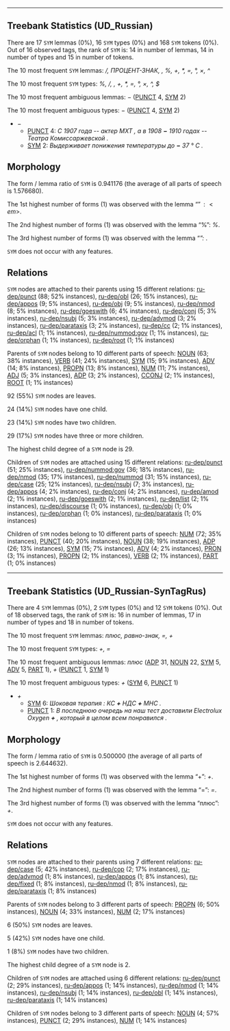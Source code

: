 

--------------------------------------------------------------------------------

## Treebank Statistics (UD_Russian)

There are 17 `SYM` lemmas (0%), 16 `SYM` types (0%) and 168 `SYM` tokens (0%).
Out of 16 observed tags, the rank of `SYM` is: 14 in number of lemmas, 14 in number of types and 15 in number of tokens.

The 10 most frequent `SYM` lemmas: <em>/, ПРОЦЕНТ-ЗНАК, \, %, +, *, =, °, ×, ^</em>

The 10 most frequent `SYM` types:  <em>%, /, \, +, *, =, °, ×, ^, $</em>

The 10 most frequent ambiguous lemmas: <em>−</em> ([PUNCT]() 4, [SYM]() 2)

The 10 most frequent ambiguous types:  <em>−</em> ([PUNCT]() 4, [SYM]() 2)


* <em>−</em>
  * [PUNCT]() 4: <em>С 1907 года -- актер МХТ , а в 1908 <b>−</b> 1910 годах -- Театра Комиссаржевской .</em>
  * [SYM]() 2: <em>Выдерживает понижения температуры до <b>−</b> 37 ° С .</em>

## Morphology

The form / lemma ratio of `SYM` is 0.941176 (the average of all parts of speech is 1.576680).

The 1st highest number of forms (1) was observed with the lemma “$”: <em>$</em>.

The 2nd highest number of forms (1) was observed with the lemma “%”: <em>%</em>.

The 3rd highest number of forms (1) was observed with the lemma “*”: <em>*</em>.

`SYM` does not occur with any features.


## Relations

`SYM` nodes are attached to their parents using 15 different relations: [ru-dep/punct]() (88; 52% instances), [ru-dep/obl]() (26; 15% instances), [ru-dep/appos]() (9; 5% instances), [ru-dep/obj]() (9; 5% instances), [ru-dep/nmod]() (8; 5% instances), [ru-dep/goeswith]() (6; 4% instances), [ru-dep/conj]() (5; 3% instances), [ru-dep/nsubj]() (5; 3% instances), [ru-dep/advmod]() (3; 2% instances), [ru-dep/parataxis]() (3; 2% instances), [ru-dep/cc]() (2; 1% instances), [ru-dep/acl]() (1; 1% instances), [ru-dep/nummod:gov]() (1; 1% instances), [ru-dep/orphan]() (1; 1% instances), [ru-dep/root]() (1; 1% instances)

Parents of `SYM` nodes belong to 10 different parts of speech: [NOUN]() (63; 38% instances), [VERB]() (41; 24% instances), [SYM]() (15; 9% instances), [ADV]() (14; 8% instances), [PROPN]() (13; 8% instances), [NUM]() (11; 7% instances), [ADJ]() (5; 3% instances), [ADP]() (3; 2% instances), [CCONJ]() (2; 1% instances), [ROOT]() (1; 1% instances)

92 (55%) `SYM` nodes are leaves.

24 (14%) `SYM` nodes have one child.

23 (14%) `SYM` nodes have two children.

29 (17%) `SYM` nodes have three or more children.

The highest child degree of a `SYM` node is 29.

Children of `SYM` nodes are attached using 15 different relations: [ru-dep/punct]() (51; 25% instances), [ru-dep/nummod:gov]() (36; 18% instances), [ru-dep/nmod]() (35; 17% instances), [ru-dep/nummod]() (31; 15% instances), [ru-dep/case]() (25; 12% instances), [ru-dep/nsubj]() (7; 3% instances), [ru-dep/appos]() (4; 2% instances), [ru-dep/conj]() (4; 2% instances), [ru-dep/amod]() (2; 1% instances), [ru-dep/goeswith]() (2; 1% instances), [ru-dep/list]() (2; 1% instances), [ru-dep/discourse]() (1; 0% instances), [ru-dep/obj]() (1; 0% instances), [ru-dep/orphan]() (1; 0% instances), [ru-dep/parataxis]() (1; 0% instances)

Children of `SYM` nodes belong to 10 different parts of speech: [NUM]() (72; 35% instances), [PUNCT]() (40; 20% instances), [NOUN]() (38; 19% instances), [ADP]() (26; 13% instances), [SYM]() (15; 7% instances), [ADV]() (4; 2% instances), [PRON]() (3; 1% instances), [PROPN]() (2; 1% instances), [VERB]() (2; 1% instances), [PART]() (1; 0% instances)



--------------------------------------------------------------------------------

## Treebank Statistics (UD_Russian-SynTagRus)

There are 4 `SYM` lemmas (0%), 2 `SYM` types (0%) and 12 `SYM` tokens (0%).
Out of 18 observed tags, the rank of `SYM` is: 16 in number of lemmas, 17 in number of types and 18 in number of tokens.

The 10 most frequent `SYM` lemmas: <em>плюс, равно-знак, =, +</em>

The 10 most frequent `SYM` types:  <em>+, =</em>

The 10 most frequent ambiguous lemmas: <em>плюс</em> ([ADP]() 31, [NOUN]() 22, [SYM]() 5, [ADV]() 5, [PART]() 1), <em>+</em> ([PUNCT]() 1, [SYM]() 1)

The 10 most frequent ambiguous types:  <em>+</em> ([SYM]() 6, [PUNCT]() 1)


* <em>+</em>
  * [SYM]() 6: <em>Шоковая терапия : КС <b>+</b> НДС <b>+</b> МНС .</em>
  * [PUNCT]() 1: <em>В последнюю очередь на наш тест доставили Electrolux Oxygen <b>+</b> , который в целом всем понравился .</em>

## Morphology

The form / lemma ratio of `SYM` is 0.500000 (the average of all parts of speech is 2.644632).

The 1st highest number of forms (1) was observed with the lemma “+”: <em>+</em>.

The 2nd highest number of forms (1) was observed with the lemma “=”: <em>=</em>.

The 3rd highest number of forms (1) was observed with the lemma “плюс”: <em>+</em>.

`SYM` does not occur with any features.


## Relations

`SYM` nodes are attached to their parents using 7 different relations: [ru-dep/case]() (5; 42% instances), [ru-dep/cop]() (2; 17% instances), [ru-dep/advmod]() (1; 8% instances), [ru-dep/appos]() (1; 8% instances), [ru-dep/fixed]() (1; 8% instances), [ru-dep/nmod]() (1; 8% instances), [ru-dep/parataxis]() (1; 8% instances)

Parents of `SYM` nodes belong to 3 different parts of speech: [PROPN]() (6; 50% instances), [NOUN]() (4; 33% instances), [NUM]() (2; 17% instances)

6 (50%) `SYM` nodes are leaves.

5 (42%) `SYM` nodes have one child.

1 (8%) `SYM` nodes have two children.

The highest child degree of a `SYM` node is 2.

Children of `SYM` nodes are attached using 6 different relations: [ru-dep/punct]() (2; 29% instances), [ru-dep/appos]() (1; 14% instances), [ru-dep/nmod]() (1; 14% instances), [ru-dep/nsubj]() (1; 14% instances), [ru-dep/obl]() (1; 14% instances), [ru-dep/parataxis]() (1; 14% instances)

Children of `SYM` nodes belong to 3 different parts of speech: [NOUN]() (4; 57% instances), [PUNCT]() (2; 29% instances), [NUM]() (1; 14% instances)


